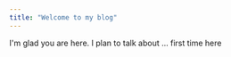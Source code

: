 ```yaml
---
title: "Welcome to my blog"
---
```


I'm glad you are here. I plan to talk about ...
first time here
